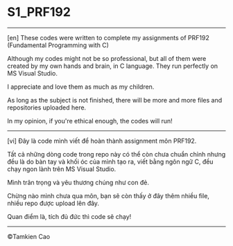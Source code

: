 # S1_PRF192

---

[en] These codes were written to complete my assignments of PRF192 (Fundamental Programming with C)

Although my codes might not be so professional, but all of them were created by my own hands and brain, in C language. They run perfectly on MS Visual Studio.

I appreciate and love them as much as my children.

As long as the subject is not finished, there will be more and more files and repositories uploaded here.

In my opinion, if you're ethical enough, the codes will run!

---

[vi] Đây là code mình viết để hoàn thành assignment môn PRF192.

Tất cả những dòng code trong repo này có thể còn chưa chuẩn chỉnh nhưng đều là do bàn tay và khối óc của mình tạo ra, viết bằng ngôn ngữ C, đều chạy ngon lành trên MS Visual Studio. 

Mình trân trọng và yêu thương chúng như con đẻ. 

Chừng nào mình chưa qua môn, bạn sẽ còn thấy ở đây thêm nhiều file, nhiều repo được upload lên đây.

Quan điểm là, tích đủ đức thì code sẽ chạy!

---
©Tamkien Cao
